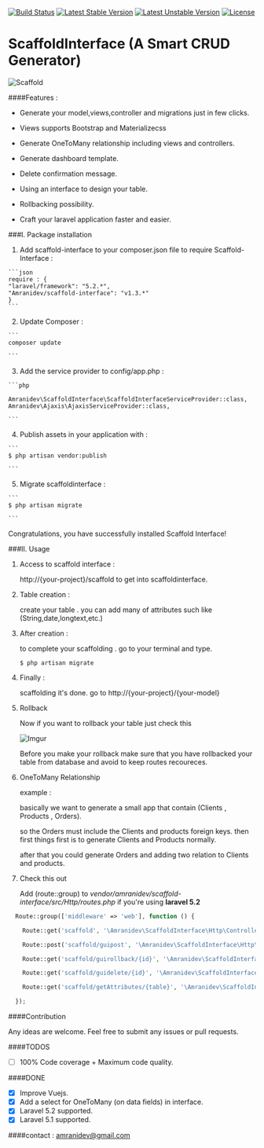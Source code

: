 [![Build Status](https://travis-ci.org/amranidev/scaffold-interface.svg?branch=master)](https://travis-ci.org/amranidev/scaffold-interface)
[![Latest Stable Version](https://poser.pugx.org/amranidev/scaffold-interface/v/stable)](https://packagist.org/packages/amranidev/scaffold-interface)
[![Latest Unstable Version](https://poser.pugx.org/amranidev/scaffold-interface/v/unstable)](https://packagist.org/packages/amranidev/scaffold-interface)
[![License](https://poser.pugx.org/amranidev/scaffold-interface/license)](https://packagist.org/packages/amranidev/scaffold-interface)

# ScaffoldInterface (A Smart CRUD Generator)

![Scaffold](http://i.imgur.com/62HTlvT.png)

####Features :

+ Generate your model,views,controller and migrations just in few clicks.

+ Views supports Bootstrap and Materializecss

+ Generate OneToMany relationship including views and controllers.

+ Generate dashboard template.

+ Delete confirmation message.

+ Using an interface to design your table.

+ Rollbacking possibility.

+ Craft your laravel application faster and easier.

###I. Package installation

  1. Add scaffold-interface to your composer.json file to require Scaffold-Interface :
  
    ```json
    require : {
    "laravel/framework": "5.2.*",
    "Amranidev/scaffold-interface": "v1.3.*"
    }
    ```

  2. Update Composer :

  
    ```
    composer update
  
    ```

  3. Add the service provider to config/app.php :

    ```php

    Amranidev\ScaffoldInterface\ScaffoldInterfaceServiceProvider::class,
    Amranidev\Ajaxis\AjaxisServiceProvider::class,
  
    ```

  4. Publish assets in your application with :

    ```
    $ php artisan vendor:publish
  
    ```

  5. Migrate scaffoldinterface :
  
    ```
    $ php artisan migrate

    ```

Congratulations, you have successfully installed Scaffold Interface!

###II. Usage
  
  1. Access to scaffold interface :
    
     http://{your-project}/scaffold to get into scaffoldinterface.
  
  2. Table creation :

     create your table . you can add many of attributes such like (String,date,longtext,etc.) 

  3. After creation :
     
     to complete your scaffolding . go to your terminal and type.  
     
     ```
     $ php artisan migrate
     
     ```
  
  4. Finally :
     
     scaffolding it's done. go to http://{your-project}/{your-model} 
      
  5. Rollback  

      Now if you want to rollback your table just check this
      
      ![Imgur](http://i.imgur.com/dnYc2ZE.png)

      Before you make your rollback make sure that you have rollbacked your table from database and avoid to keep routes recoureces.
  
  6. OneToMany Relationship
      
      example : 

      basically we want to generate a small app that contain (Clients , Products , Orders). 

      so the Orders must include the Clients and products foreign keys. 
      then first things first is to generate Clients and Products normally. 
      
      after that you could generate Orders and adding two relation to Clients and products.

  7. Check this out
      
     Add (route::group) to *vendor/amranidev/scaffold-interface/src/Http/routes.php* if you're using **laravel 5.2** 
      
```php
  Route::group(['middleware' => 'web'], function () {

    Route::get('scaffold', '\Amranidev\ScaffoldInterface\Http\Controllers\GuiController@index');

    Route::post('scaffold/guipost', '\Amranidev\ScaffoldInterface\Http\Controllers\GuiController@store');

    Route::get('scaffold/guirollback/{id}', '\Amranidev\ScaffoldInterface\Http\Controllers\GuiController@destroy');

    Route::get('scaffold/guidelete/{id}', '\Amranidev\ScaffoldInterface\Http\Controllers\GuiController@deleteMsg');

    Route::get('scaffold/getAttributes/{table}', '\Amranidev\ScaffoldInterface\Http\Controllers\GuiController@GetResult');

  });
```

####Contribution

 Any ideas are welcome. Feel free to submit any issues or pull requests.

####TODOS

 - [ ] 100% Code coverage + Maximum code quality.

####DONE
  
 - [x] Improve Vuejs.
 - [x] Add a select for OneToMany (on data fields) in interface.  
 - [x] Laravel 5.2 supported.
 - [x] Laravel 5.1 supported.

####contact : amranidev@gmail.com